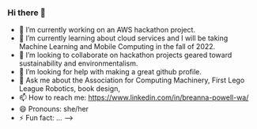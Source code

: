 ### Hi there 👋

- 🔭 I’m currently working on an AWS hackathon project.
- 🌱 I’m currently learning about cloud services and I will be taking Machine Learning and Mobile Computing in the fall of 2022.
- 👯 I’m looking to collaborate on hackathon projects geared toward sustainability and environmentalism.
- 🤔 I’m looking for help with making a great github profile.
- 💬 Ask me about the Association for Computing Machinery, First Lego League Robotics, book design,
- 📫 How to reach me: https://www.linkedin.com/in/breanna-powell-wa/
- 😄 Pronouns: she/her
- ⚡ Fun fact: ...
-->
